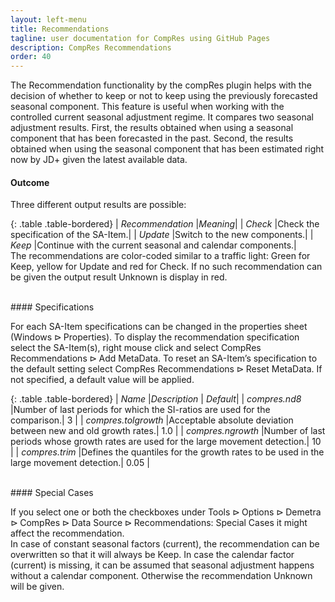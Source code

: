 ```yaml
---
layout: left-menu
title: Recommendations
tagline: user documentation for CompRes using GitHub Pages
description: CompRes Recommendations
order: 40
---
```


The Recommendation functionality by the compRes plugin helps with the decision of whether to keep or not to keep using the previously forecasted seasonal component. 
This feature is useful when working with the controlled current seasonal adjustment regime. It compares two seasonal adjustment results. First, the results obtained when using a seasonal component that has been forecasted in the past. Second, the results obtained when using the seasonal component that has been estimated right now by JD+ given the latest available data.
<br/> 
#### Outcome

Three different output results are possible: 

{: .table .table-bordered}
| *Recommendation* |*Meaning*|
| *Check* |Check the specification of the SA-Item.|
| *Update* |Switch to the new components.|
| *Keep* |Continue with the current seasonal and calendar components.|
<br/>
The recommendations are color-coded similar to a traffic light: Green for Keep, yellow for Update and red for Check.
If no such recommendation can be given the output result Unknown is display in red.

<br/> 
#### Specifications

For each SA-Item specifications can be changed in the properties sheet ($\text{Windows} \rhd \text{Properties}$). To display the recommendation specification select the SA-Item(s), right mouse click and select $\text{CompRes Recommendations} \rhd \text{Add MetaData}$. To reset an SA-Item’s specification to the default setting select $\text{CompRes Recommendations} \rhd \text{Reset MetaData}$. If not specified, a default value will be applied.              

{: .table .table-bordered}
| *Name* |*Description* | *Default*|
| *compres.nd8* |Number of last periods for which the SI-ratios are used for the comparison.| 3 |
| *compres.tolgrowth* |Acceptable absolute deviation between new and old growth rates.| 1.0 |
| *compres.ngrowth* |Number of last periods whose growth rates are used for the large movement detection.| 10 |
| *compres.trim* |Defines the quantiles for the growth rates to be used in the large movement detection.| 0.05 |

<br/> 
#### Special Cases

If you select one or both the checkboxes under $\text{Tools} \rhd \text{Options} \rhd \text{Demetra} \rhd \text{CompRes} \rhd \text{Data Source} \rhd \text{Recommendations: Special Cases}$ it might affect the recommendation.  
In case of constant seasonal factors (current), the recommendation can be overwritten so that it will always be Keep.
In case the calendar factor (current) is missing, it can be assumed that seasonal adjustment happens without a calendar component. Otherwise the recommendation Unknown will be given.
